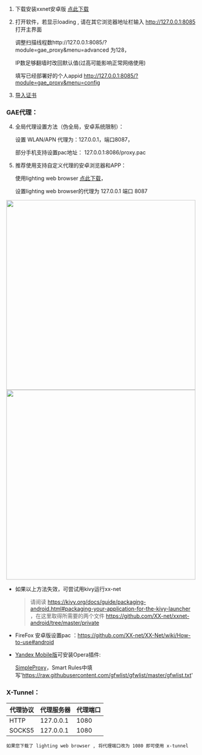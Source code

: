 1. 下载安装xxnet安卓版 [点此下载](https://github.com/XX-net/xxnet-android/releases)

2.  打开软件，若显示loading , 请在其它浏览器地址栏输入 http://127.0.0.1:8085 打开主界面

    调整扫描线程数http://127.0.0.1:8085/?module=gae_proxy&menu=advanced 为128，
    
    IP数足够翻墙时改回默认值(过高可能影响正常网络使用)

    填写已经部署好的个人appid http://127.0.0.1:8085/?module=gae_proxy&menu=config

3. [导入证书](https://github.com/XX-net/XX-Net/wiki/GoAgent-Import-CA#android%E6%89%8B%E5%8A%A8%E5%AF%BC%E5%85%A5%E8%AF%81%E4%B9%A6)

### GAE代理：
4. 全局代理设置方法（伪全局，安卓系统限制）：

    设置 WLAN/APN 代理为：127.0.0.1，端口8087，

    部分手机支持设置pac地址： 127.0.0.1:8086/proxy.pac

5. 推荐使用支持自定义代理的安卓浏览器和APP：

    使用lighting web browser [点此下载](https://github.com/candy2107/Lightning-Browser/releases)，

    设置lighting web browser的代理为 127.0.0.1  端口 8087 

[](https://4.bp.blogspot.com/-sb_0wQKYuMM/V1acFOfQcFI/AAAAAAAAFTM/1_YY8mrUojYwFr4HDDw4rfEGp8lO8qgRwCLcB/s1600/Screenshot_2016-06-07-14-06-21.jpg)
[](https://1.bp.blogspot.com/-I_xw0YFj6Eo/V1aclZ7UXVI/AAAAAAAAFTg/XhEzmsfVmtoIDgdShll-5SMkLihApluRwCLcB/s1600/Screenshot_2016-06-07-14-06-32.jpg) 

  <img src="https://i.loli.net/2017/09/20/59c275ff0517c.jpg" height=500/>

<img src="https://i.loli.net/2017/09/20/59c275ff023b9.jpg" height=500/>

* 如果以上方法失效，可尝试用kivy运行xx-net 

  >   请阅读 https://kivy.org/docs/guide/packaging-android.html#packaging-your-application-for-the-kivy-launcher
      ，在这里取得所需要的两个文件 https://github.com/XX-net/xxnet-android/tree/master/private

* FireFox 安卓版设置pac ：https://github.com/XX-net/XX-Net/wiki/How-to-use#android

* [Yandex Mobile版](https://browser.yandex.com/mobile/main/)可安装Opera插件:

    [SimpleProxy](https://addons.opera.com/zh-cn/extensions/details/simpleproxy/?display=en)，Smart Rules中填写'https://raw.githubusercontent.com/gfwlist/gfwlist/master/gfwlist.txt'
### X-Tunnel：
| 代理协议 | 代理服务器 | 代理端口 |
|----------|------------|----------|
| HTTP     | 127.0.0.1  | 1080
| SOCKS5   | 127.0.0.1  | 1080     |

    如果您下载了 lighting web browser , 将代理端口改为 1080 即可使用 x-tunnel